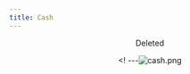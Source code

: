 ```yaml
---
title: Cash
---
```


<center>
  
  Deleted

<! ---![cash.png](https://images.hive.blog/DQma4ejnDfm6wnvxCok52G64arZBTatEpeMVt7TnAYRJaU1/unknown.png)

</center>
